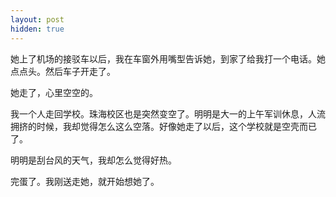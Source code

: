 ```yaml
---
layout: post
hidden: true
---
```

她上了机场的接驳车以后，我在车窗外用嘴型告诉她，到家了给我打一个电话。她点点头。然后车子开走了。

她走了，心里空空的。

我一个人走回学校。珠海校区也是突然变空了。明明是大一的上午军训休息，人流拥挤的时候，我却觉得怎么这么空落。好像她走了以后，这个学校就是空壳而已了。

明明是刮台风的天气，我却怎么觉得好热。

完蛋了。我刚送走她，就开始想她了。